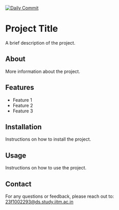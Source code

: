[![Daily Commit](https://github.com/23f1002293/TDS/actions/workflows/cache-test.yml/badge.svg)](https://github.com/23f1002293/TDS/actions/workflows/cache-test.yml)
# Project Title

A brief description of the project.

## About

More information about the project.

## Features

- Feature 1
- Feature 2
- Feature 3

## Installation

Instructions on how to install the project.

## Usage

Instructions on how to use the project.

## Contact

For any questions or feedback, please reach out to: 23f1002293@ds.study.iitm.ac.in
